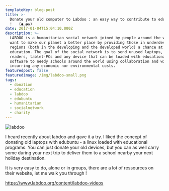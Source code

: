 ```yaml
---
templateKey: blog-post
title: >-
  Donate your old computer to Labdoo : an easy way to contribute to education
  !   (◕‿◕✿)
date: 2017-01-04T15:04:10.000Z
description: >-
  LABDOO is a humanitarian social network joined by people around the world who
  want to make our planet a better place by providing those in underdeveloped
  regions (both in the developing and the developed world) a chance at a better
  education. The goal of the social network is to send unused laptops, ebook
  readers, tablet-PCs and any device that can be loaded with educational
  software to needy schools around the world using collaboration and without
  incurring any economic nor environmental costs.
featuredpost: false
featuredimage: /img/labdoo-small.png
tags:
  - donation
  - education
  - labdoo
  - edubuntu
  - humanitarian
  - socialnetwork
  - charity
---
```

![labdoo](/img/labdoo-blue.jpg "labdoo")

I heard recently about labdoo and gave it a try. I liked the concept of donating old laptops with edubuntu - a linux loaded with educational programs. You can just donate your old devices, but you can as well carry some during your next trip to deliver them to a school nearby your next holiday destination.

It is very easy to do, alone or in groups, there are a lot of ressources on their website, let me walk you through !

https://www.labdoo.org/content/labdoo-videos
